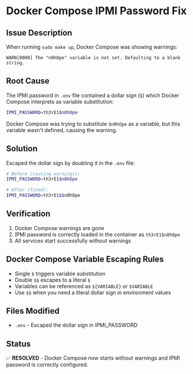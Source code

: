 # Docker Compose IPMI Password Fix

## Issue Description
When running `sudo make up`, Docker Compose was showing warnings:
```
WARN[0000] The "n0hOpe" variable is not set. Defaulting to a blank string.
```

## Root Cause
The IPMI password in `.env` file contained a dollar sign (`$`) which Docker Compose interprets as variable substitution:
```bash
IPMI_PASSWORD=th3rE1$n0hOpe
```

Docker Compose was trying to substitute `$n0hOpe` as a variable, but this variable wasn't defined, causing the warning.

## Solution
Escaped the dollar sign by doubling it in the `.env` file:
```bash
# Before (causing warnings):
IPMI_PASSWORD=th3rE1$n0hOpe

# After (fixed):
IPMI_PASSWORD=th3rE1$$n0hOpe
```

## Verification
1. Docker Compose warnings are gone
2. IPMI password is correctly loaded in the container as `th3rE1$n0hOpe`
3. All services start successfully without warnings

## Docker Compose Variable Escaping Rules
- Single `$` triggers variable substitution
- Double `$$` escapes to a literal `$`
- Variables can be referenced as `${VARIABLE}` or `$VARIABLE`
- Use `$$` when you need a literal dollar sign in environment values

## Files Modified
- `.env` - Escaped the dollar sign in IPMI_PASSWORD

## Status
✅ **RESOLVED** - Docker Compose now starts without warnings and IPMI password is correctly configured.
